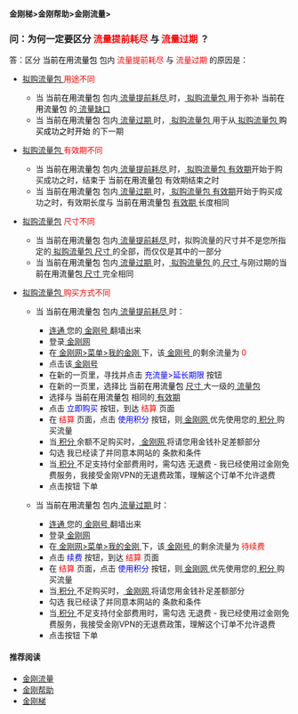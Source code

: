 #### 金刚梯>金刚帮助>金刚流量>
### 问：为何一定要区分<font color="Red"> 流量提前耗尽 </font>与<font color="Red"> 流量过期 </font>？
答：区分<font color="Black"> 当前在用流量包 </font>包内<font color="Red"> 流量提前耗尽 </font>与<font color="Red"> 流量过期 </font>的原因是：

- [ 拟购流量包 ](https://a2zitpro.github.io/web/kkdatatrafficpackagetobepurchased)<font color="Red"> 用途不同 </font>
  - 当<font color="Black"> 当前在用流量包 </font>包内[ 流量提前耗尽 ](https://a2zitpro.github.io/web/kkdatatrafficisexhaustedearly)时，[ 拟购流量包 ](https://a2zitpro.github.io/web/kkdatatrafficpackagetobepurchased)用于弥补<font color="Black"> 当前在用流量包 </font>的[ 流量缺口 ](https://a2zitpro.github.io/web/kkdatatrafficgap)
  - 当<font color="Black"> 当前在用流量包 </font>包内[ 流量过期 ](https://a2zitpro.github.io/web/kkdatatrafficexpired)时，[ 拟购流量包 ](https://a2zitpro.github.io/web/kkdatatrafficpackagetobepurchased)用于从[ 拟购流量包 ](https://a2zitpro.github.io/web/kkdatatrafficpackagetobepurchased)<font color="Black"> 购买成功之时开始 </font>的下一期
- [ 拟购流量包 ](https://a2zitpro.github.io/web/kkdatatrafficpackagetobepurchased)<font color="Red"> 有效期不同 </font>
  - 当<font color="Black"> 当前在用流量包 </font>包内[ 流量提前耗尽 ](https://a2zitpro.github.io/web/kkdatatrafficisexhaustedearly)时，[ 拟购流量包 ](https://a2zitpro.github.io/web/kkdatatrafficpackagetobepurchased)[有效期](https://a2zitpro.github.io/web/kkdatatrafficvalidityperiod)开始于购买成功之时，结束于<font color="Black"> 当前在用流量包 </font>有效期结束之时
  - 当<font color="Black"> 当前在用流量包 </font>包内[ 流量过期 ](https://a2zitpro.github.io/web/kkdatatrafficexpired)时，[ 拟购流量包 ](https://a2zitpro.github.io/web/kkdatatrafficpackagetobepurchased)[有效期](https://a2zitpro.github.io/web/kkdatatrafficvalidityperiod)开始于购买成功之时，有效期长度与<font color="Black"> 当前在用流量包 </font>[ 有效期 ](https://a2zitpro.github.io/web/kkdatatrafficvalidityperiod) 长度相同
- [ 拟购流量包](https://a2zitpro.github.io/web/kkdatatrafficpackagetobepurchased)<font color="Red"> 尺寸不同 </font>
  - 当<font color="Black"> 当前在用流量包 </font>包内[ 流量提前耗尽 ](https://a2zitpro.github.io/web/kkdatatrafficisexhaustedearly)时，拟购流量的尺寸并不是您所指定的[ 拟购流量包 ](https://a2zitpro.github.io/web/kkdatatrafficpackagetobepurchased) [ 尺寸 ](https://a2zitpro.github.io/web/kkdatatrafficsize)的全部，而仅仅是其中的一部分
  - 当<font color="Black"> 当前在用流量包 </font>包内[ 流量过期 ](https://a2zitpro.github.io/web/kkdatatrafficexpired)时，[ 拟购流量包 ](https://a2zitpro.github.io/web/kkdatatrafficpackagetobepurchased)的[ 尺寸 ](https://a2zitpro.github.io/web/kkdatatrafficsize)与刚过期的<font color="Black" >当前在用流量包</font >[ 尺寸 ](https://a2zitpro.github.io/web/kkdatatrafficsize)完全相同

- [ 拟购流量包 ](https://a2zitpro.github.io/web/kkdatatrafficpackagetobepurchased)<font color="Red"> 购买方式不同 </font>
  - 当<font color="Black"> 当前在用流量包 </font>包内[ 流量提前耗尽 ](https://a2zitpro.github.io/web/kkdatatrafficisexhaustedearly)时：
    - [ 连通 ](https://a2zitpro.github.io/web/usageofkkid)您的[ 金刚号 ](https://a2zitpro.github.io/web/kkid)翻墙出来
    - 登录[ 金刚网 ](https://a2zitpro.github.io/web/kksitecn)
    - 在[ 金刚网>菜单>我的金刚 ](https://www.atozitpro.net/zh/my-account/)下，该[ 金刚号 ](https://a2zitpro.github.io/web/kkid)的剩余流量为<font color="Red"> 0 </font>
    - 点击该[ 金刚号 ](https://a2zitpro.github.io/web/kkid)
    - 在新的一页里，寻找并点击 <font color="Blue"> 充流量>延长期限 </font>按钮
    - 在新的一页里，选择比<font color="Black"> 当前在用流量包 </font> [ 尺寸 ](https://a2zitpro.github.io/web/kkdatatrafficsize)大一级的[ 流量包 ](https://a2zitpro.github.io/web/kkdatatrafficpackage)
    - 选择与<font color="Black"> 当前在用流量包 </font>相同的[ 有效期 ](https://a2zitpro.github.io/web/kkdatatrafficvalidityperiod)
    - 点击<font color="Blue" > 立即购买 </font>按钮，到达<font color="Red"> 结算 </font>页面
    - 在<font color="Red" > 结算 </font>页面，点击<font color="Blue" > 使用积分 </font>按钮，则[ 金刚网 ](https://a2zitpro.github.io/web/kksitecn)优先使用您的[ 积分 ](https://a2zitpro.github.io/web/kkpoints)购买流量
    - 当[ 积分 ](https://a2zitpro.github.io/web/kkpoints)余额不足购买时，[ 金刚网 ](https://a2zitpro.github.io/web/kksitecn)将请您用金钱䃼足差额部分
    - 勾选 我已经读了并同意本网站的 条款和条件
    - 当[ 积分 ](https://a2zitpro.github.io/web/kkpoints)不足支持付全部费用时，需勾选 无退费 - 我已经使用过金刚免费服务，我接受金刚VPN的无退费政策，理解这个订单不允许退费
    - 点击按钮 下单


  - 当<font color="Black"> 当前在用流量包 </font>包内[ 流量过期 ](https://a2zitpro.github.io/web/kkdatatrafficexpired)时：
    - [ 连通 ](https://a2zitpro.github.io/web/usageofkkid)您的[ 金刚号 ](https://a2zitpro.github.io/web/kkid)翻墙出来
    - 登录[ 金刚网 ](https://a2zitpro.github.io/web/kksitecn)
    - 在[ 金刚网>菜单>我的金刚 ](https://www.atozitpro.net/zh/my-account/)下，该[ 金刚号 ](https://a2zitpro.github.io/web/金刚号)的剩余流量为<font color="Red"> 待续费 </font>
    - 点击<font color="Blue" > 续费 </font>按钮，到达<font color="Red"> 结算 </font>页面
    - 在<font color="Red" > 结算 </font>页面，点击<font color="Blue" > 使用积分 </font>按钮，则[ 金刚网 ](https://a2zitpro.github.io/web/kksitecn)优先使用您的[ 积分 ](https://a2zitpro.github.io/web/kkpoints)购买流量
    - 当[ 积分 ](https://a2zitpro.github.io/web/kkpoints)不足购买时，[ 金刚网 ](https://a2zitpro.github.io/web/kksitecn)将请您用金钱䃼足差额部分
    - 勾选 我已经读了并同意本网站的 条款和条件
    - 当[ 积分 ](https://a2zitpro.github.io/web/kkpoints)不足支持付全部费用时，需勾选 无退费 - 我已经使用过金刚免费服务，我接受金刚VPN的无退费政策，理解这个订单不允许退费
    - 点击按钮 下单

#### 推荐阅读
- [金刚流量](https://a2zitpro.github.io/web/list_kkdatatraffic)
- [金刚帮助](https://a2zitpro.github.io/web/list_helpkkvpn)
- [金刚梯](https://a2zitpro.github.io/web/dlb)

